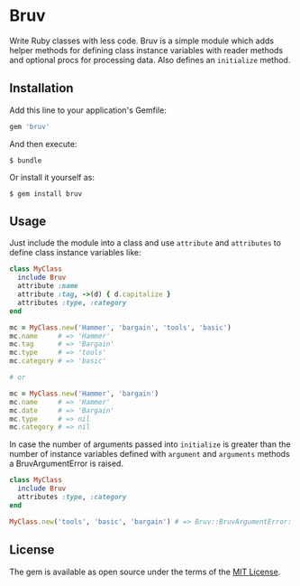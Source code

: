 # Bruv

Write Ruby classes with less code. Bruv is a simple module which adds helper methods for defining class instance variables with reader methods and optional procs for processing data. Also defines an `initialize` method.

## Installation

Add this line to your application's Gemfile:

```ruby
gem 'bruv'
```

And then execute:

    $ bundle

Or install it yourself as:

    $ gem install bruv

## Usage

Just include the module into a class and use `attribute` and `attributes` to define class instance variables like:
```ruby
class MyClass
  include Bruv
  attribute :name
  attribute :tag, ->(d) { d.capitalize }
  attributes :type, :category
end

mc = MyClass.new('Hammer', 'bargain', 'tools', 'basic')
mc.name     # => 'Hammer'
mc.tag      # => 'Bargain'
mc.type     # => 'tools'
mc.category # => 'basic'

# or

mc = MyClass.new('Hammer', 'bargain')
mc.name     # => 'Hammer'
mc.date     # => 'Bargain'
mc.type     # => nil
mc.category # => nil
```

In case the number of arguments passed into `initialize` is greater than the number of instance variables defined with `argument` and `arguments` methods a BruvArgumentError is raised.

```ruby
class MyClass
  include Bruv
  attributes :type, :category
end

MyClass.new('tools', 'basic', 'bargain') # => Bruv::BruvArgumentError: Number of arguments exceeds number of instance variables for: MyClass
```

## License

The gem is available as open source under the terms of the [MIT License](http://opensource.org/licenses/MIT).
